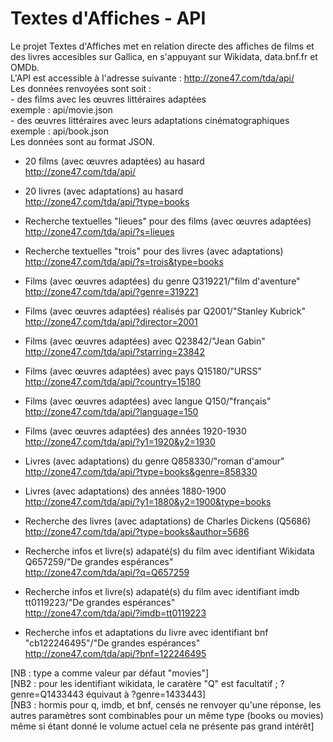 Textes d'Affiches - API
======
Le projet Textes d'Affiches met en relation directe des affiches de films et des livres accesibles sur Gallica, en s'appuyant sur Wikidata, data.bnf.fr et OMDb.  
L'API est accessible à l'adresse suivante : http://zone47.com/tda/api/  
Les données renvoyées sont soit :    
    - des films avec les œuvres littéraires adaptées  
    exemple : api/movie.json  
    - des œuvres littéraires avec leurs adaptations cinématographiques   
    exemple : api/book.json  
Les données sont au format JSON.  
  
* 20 films (avec œuvres adaptées) au hasard  
http://zone47.com/tda/api/  
* 20 livres (avec adaptations) au hasard  
http://zone47.com/tda/api/?type=books  
  
* Recherche textuelles "lieues" pour des films (avec œuvres adaptées)  
http://zone47.com/tda/api/?s=lieues  
* Recherche textuelles "trois" pour des livres  (avec adaptations) 
http://zone47.com/tda/api/?s=trois&type=books  
  
* Films (avec œuvres adaptées) du genre Q319221/"film d'aventure"  
http://zone47.com/tda/api/?genre=319221  
* Films (avec œuvres adaptées) réalisés par Q2001/"Stanley Kubrick"  
http://zone47.com/tda/api/?director=2001  
* Films (avec œuvres adaptées) avec Q23842/"Jean Gabin"  
http://zone47.com/tda/api/?starring=23842  
* Films (avec œuvres adaptées) avec pays Q15180/"URSS"  
http://zone47.com/tda/api/?country=15180  
* Films (avec œuvres adaptées) avec langue Q150/"français"  
http://zone47.com/tda/api/?language=150  
* Films (avec œuvres adaptées) des années 1920-1930  
http://zone47.com/tda/api/?y1=1920&y2=1930  
  
* Livres (avec adaptations) du genre Q858330/"roman d'amour"  
http://zone47.com/tda/api/?type=books&genre=858330  
* Livres (avec adaptations) des années 1880-1900  
http://zone47.com/tda/api/?y1=1880&y2=1900&type=books  
* Recherche des livres (avec adaptations) de Charles Dickens (Q5686)  
http://zone47.com/tda/api/?type=books&author=5686  
  
* Recherche infos et livre(s) adapaté(s) du film avec identifiant Wikidata Q657259/"De grandes espérances"  
http://zone47.com/tda/api/?q=Q657259  
* Recherche infos et livre(s) adapaté(s) du film avec identifiant imdb tt0119223/"De grandes espérances"  
http://zone47.com/tda/api/?imdb=tt0119223  
* Recherche infos et adaptations du livre avec identifiant bnf "cb122246495"/"De grandes espérances"  
http://zone47.com/tda/api/?bnf=122246495

[NB : type a comme valeur par défaut "movies"]  
[NB2 : pour les identifiant wikidata,  le caratère "Q" est facultatif ; ?genre=Q1433443 équivaut à ?genre=1433443]  
[NB3 : hormis pour q, imdb, et bnf, censés ne renvoyer qu'une réponse, les autres paramètres sont combinables pour un même type (books ou movies) même si étant donné le volume actuel cela ne présente pas grand intérêt]  
